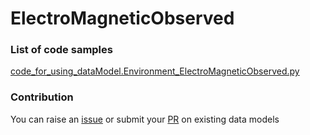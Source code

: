 # ElectroMagneticObserved

### List of code samples 

<!-- 50-List of code -->

<!-- [code entry](link) -->
[code_for_using_dataModel.Environment_ElectroMagneticObserved.py](https://github.com/smart-data-models/dataModel.Environment/blob/master/ElectroMagneticObserved/code/code_for_using_dataModel.Environment_ElectroMagneticObserved.py)


<!-- /50-List of code -->

### Contribution
You can raise an [issue](https://github.com/smart-data-models/dataModel.Environment/issues) or submit your [PR](https://github.com/smart-data-models/dataModel.Environment/pulls) on existing data models
